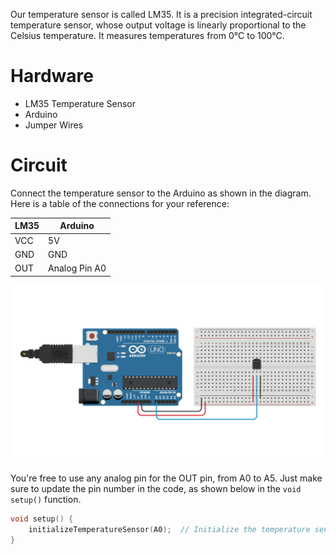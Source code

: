 Our temperature sensor is called LM35. It is a precision integrated-circuit temperature sensor, whose output voltage is linearly proportional to the Celsius temperature. It measures temperatures from 0°C to 100°C.

# Hardware
- LM35 Temperature Sensor
- Arduino
- Jumper Wires

# Circuit
Connect the temperature sensor to the Arduino as shown in the diagram. Here is a table of the connections for your reference:

| LM35 | Arduino |
| --- | --- |
| VCC | 5V |
| GND | GND |
| OUT | Analog Pin A0 |

![diagram](diagram.png)

You're free to use any analog pin for the OUT pin, from A0 to A5. Just make sure to update the pin number in the code, as shown below in the `void setup()` function.

```cpp
void setup() {
    initializeTemperatureSensor(A0);  // Initialize the temperature sensor on analog pin A0
}
```